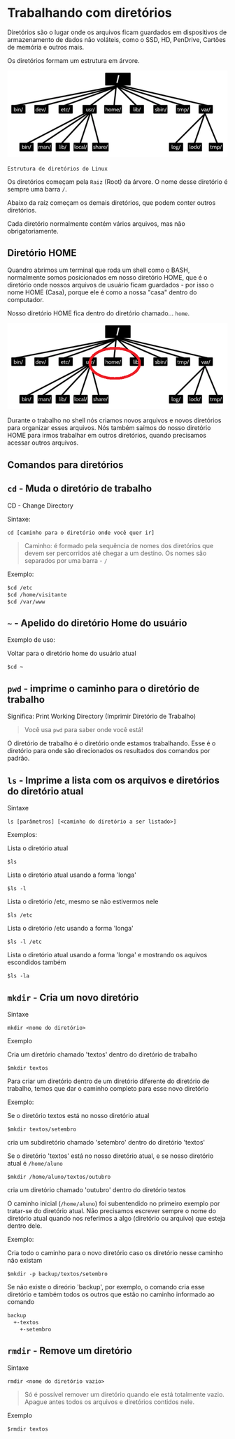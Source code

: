 
# Trabalhando com diretórios

Diretórios são o lugar onde os arquivos ficam guardados em dispositivos de armazenamento de dados não voláteis, como o SSD, HD, PenDrive, Cartões de memória e outros mais.

Os diretórios formam um estrutura em árvore. 

![Estrutura de diretórios do Linux](/img/bash/linux-cmd-directory-1.png)

`Estrutura de diretórios do Linux`

Os diretórios começam pela `Raiz` (Root) da árvore. O nome desse diretório é sempre uma barra `/`.

Abaixo da raíz começam os demais diretórios, que podem conter outros diretórios.

Cada diretório normalmente contém vários arquivos, mas não obrigatoriamente. 

## Diretório HOME

Quandro abrimos um terminal que roda um shell como o BASH, normalmente somos posicionados em nosso diretório HOME, que é o diretório onde nossos arquivos de usuário ficam guardados - por isso o nome HOME (Casa), porque ele é como a nossa "casa" dentro do computador.

Nosso diretório HOME fica dentro do diretório chamado... `home`.

![Diretório home do Linux](/img/bash/linux-home-directory.png)

Durante o trabalho no shell nós criamos novos arquivos e novos diretórios para organizar esses arquivos. Nós também saímos do nosso diretório HOME para irmos trabalhar em outros diretórios, quando precisamos acessar outros arquivos.


## Comandos para diretórios

## <code>cd</code> - Muda o diretório de trabalho

CD - Change Directory

Sintaxe:

	cd [caminho para o diretório onde você quer ir]

> Caminho: é formado pela sequência de nomes dos diretórios que devem ser percorridos até chegar a um destino. Os nomes são separados por uma barra - `/`

Exemplo:
	
	$cd /etc
	$cd /home/visitante
	$cd /var/www


## <code>~</code> - Apelido do diretório Home do usuário
Exemplo de uso:

Voltar para o diretório home do usuário atual

```
$cd ~
```

## <code>pwd</code>	- imprime o caminho para o diretório de trabalho

Significa: Print Working Directory (Imprimir Diretório de Trabalho)

> Você usa `pwd` para saber onde você está!

O diretório de trabalho é o diretório onde estamos trabalhando. Esse é o diretório para onde são direcionados os resultados dos comandos por padrão.	
	
## <code>ls</code> - Imprime a lista com os arquivos e diretórios do diretório atual

Sintaxe

	ls [parâmetros] [<caminho do diretório a ser listado>]

Exemplos:

Lista o diretório atual

	$ls	

Lista o diretório atual usando a forma 'longa'

	$ls -l

Lista o diretório /etc, mesmo se não estivermos nele

	$ls /etc

Lista o diretório /etc usando a forma 'longa'

	$ls -l /etc

Lista o diretório atual usando a forma 'longa' e mostrando os aquivos escondidos também

	$ls -la
	

## <code>mkdir</code> - Cria um novo diretório
	
Sintaxe

	mkdir <nome do diretório>

Exemplo

Cria um diretório chamado 'textos' dentro do 
diretório de trabalho

	$mkdir textos

Para criar um diretório dentro de um diretório
diferente do diretório de trabalho, temos que 
dar o caminho completo para esse novo diretório

Exemplo:

Se o diretório textos está no nosso diretório
atual

	$mkdir textos/setembro

cria um subdiretório chamado 'setembro' dentro do
diretório 'textos'

Se o diretório 'textos' está no nosso diretório
atual, e se nosso diretório atual é `/home/aluno`

	$mkdir /home/aluno/textos/outubro

cria um diretório chamado 'outubro' dentro do
diretório textos

O caminho inicial (`/home/aluno`) foi subentendido no primeiro exemplo por tratar-se do diretório atual. Não precisamos escrever sempre o nome do diretório atual quando nos referimos a algo (diretório ou arquivo) que esteja dentro dele.


Exemplo:

Cria todo o caminho para o novo diretório caso os diretório nesse caminho não existam

	$mkdir -p backup/textos/setembro

Se não existe o direório 'backup', por exemplo, o comando cria esse diretório e também todos os outros que estão no caminho informado ao comando

	backup
	  +-textos
		+-setembro

## <code>rmdir</code> - Remove um diretório

Sintaxe

	rmdir <nome do diretório vazio>
> Só é possível remover um diretório quando ele está totalmente vazio. Apague antes todos os arquivos e diretórios contidos nele.

Exemplo

	$rmdir textos


